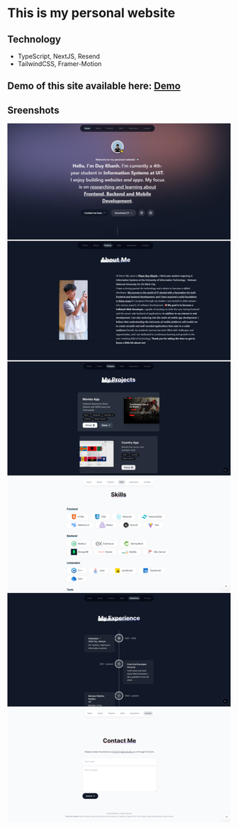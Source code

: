 # This is my personal website
## Technology
-    TypeScript, NextJS, Resend
-    TailwindCSS, Framer-Motion
## Demo of this site available here: [Demo](https://dk-portfolio-gamma.vercel.app/)<br/>
## Sreenshots
![Intro](/public/img/demo/intro.png)
![About](/public/img/demo/about.png)
![Project](/public/img/demo/project.png)
![Skill](/public/img/demo/skill.png)
![Exp](/public/img/demo/exp.png)
![Contact](/public/img/demo/contact.png)